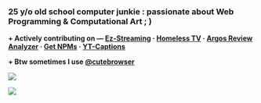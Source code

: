 ### 25 y/o old school computer junkie : passionate about Web Programming & Computational Art ; )

<b> + Actively contributing on — 
<a href="https://ez-streaming.space/" target="_blank">Ez-Streaming</a><b> ·
<a href="https://homeless-tv.vercel.app/" target="_blank">Homeless TV</a><b> ·
<a href="https://argos-analyzer.vercel.app/" target="_blank">Argos Review Analyzer</a><b> ·
<a href="https://list-npms.vercel.app/" target="_blank">Get NPMs</a><b> ·
<a href="https://yt-cc.vercel.app/" target="_blank">YT-Captions</a><b>

<b> + Btw sometimes I use <a href="https://github.com/qutebrowser/qutebrowser" target="_blank">@cutebrowser</a><b>
<!-- ### +++ [ Numbers ] -->

![](https://github-readme-stats.vercel.app/api?username=vihanpereraux&show_icons=true&theme=gotham)

<!-- profile views -->

![](https://komarev.com/ghpvc/?username=vihanpereraux&label=PROFILE+VIEWS)
